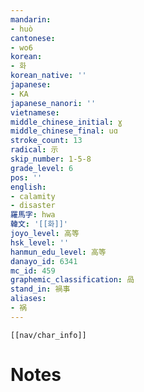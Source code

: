 ```yaml
---
mandarin:
- huò
cantonese:
- wo6
korean:
- 화
korean_native: ''
japanese:
- KA
japanese_nanori: ''
vietnamese:
middle_chinese_initial: ɣ
middle_chinese_final: uɑ
stroke_count: 13
radical: 示
skip_number: 1-5-8
grade_level: 6
pos: ''
english:
- calamity
- disaster
羅馬字: hwa
韓文: '[[화]]'
joyo_level: 高等
hsk_level: ''
hanmun_edu_level: 高等
danayo_id: 6341
mc_id: 459
graphemic_classification: 咼
stand_in: 禍事
aliases:
- 祸
---
```

```meta-bind-embed
[[nav/char_info]]
```

# Notes
